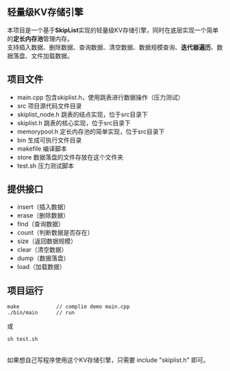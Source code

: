 ## 轻量级KV存储引擎

本项目是一个基于**SkipList**实现的轻量级KV存储引擎，同时在底层实现一个简单的**定长内存池**管理内存。<br/>
支持插入数据、删除数据、查询数据、清空数据、数据规模查询、**迭代器遍历**、数据落盘、文件加载数据。

## 项目文件
* main.cpp 包含skiplist.h，使用跳表进行数据操作（压力测试）
* src 项目源代码文件目录
* skiplist_node.h 跳表的结点实现，位于src目录下
* skiplist.h 跳表的核心实现，位于src目录下
* memorypool.h 定长内存池的简单实现，位于src目录下
* bin 生成可执行文件目录
* makefile 编译脚本
* store 数据落盘的文件存放在这个文件夹 
* test.sh 压力测试脚本
  
## 提供接口
* insert（插入数据）
* erase（删除数据）
* find（查询数据）
* count（判断数据是否存在）
* size（返回数据规模）
* clear（清空数据）
* dump（数据落盘）
* load（加载数据）

## 项目运行
```
make            // complie demo main.cpp
./bin/main      // run 
```
或
```
sh test.sh
```
<br/>
如果想自己写程序使用这个KV存储引擎，只需要 include "skiplist.h" 即可。
